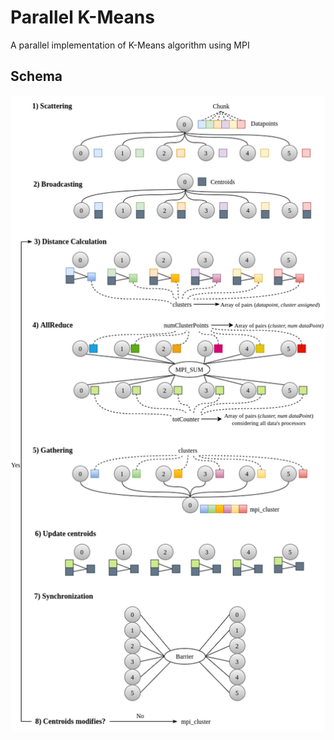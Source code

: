 # Parallel K-Means
A parallel implementation of K-Means algorithm using MPI


## Schema

![Screenshot](Schema.png)
